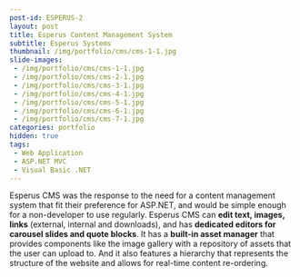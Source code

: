 ```yaml
---
post-id: ESPERUS-2
layout: post
title: Esperus Content Management System
subtitle: Esperus Systems
thumbnail: /img/portfolio/cms/cms-1-1.jpg
slide-images:
 - /img/portfolio/cms/cms-1-1.jpg
 - /img/portfolio/cms/cms-2-1.jpg
 - /img/portfolio/cms/cms-3-1.jpg
 - /img/portfolio/cms/cms-4-1.jpg
 - /img/portfolio/cms/cms-5-1.jpg
 - /img/portfolio/cms/cms-6-1.jpg
 - /img/portfolio/cms/cms-7-1.jpg
categories: portfolio
hidden: true
tags:
 - Web Application
 - ASP.NET MVC
 - Visual Basic .NET
---
```


Esperus CMS was the response to the need for a content management system that fit their preference for ASP.NET, and would be simple enough for a non-developer to use regularly. Esperus CMS can **edit text, images, links** (external, internal and downloads), and has **dedicated editors for carousel slides and quote blocks**. It has a **built-in asset manager** that provides components like the image gallery with a repository of assets that the user can upload to. And it also features a hierarchy that represents the structure of the website and allows for real-time content re-ordering.